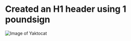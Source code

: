# Created an H1 header using 1 poundsign
![Image of Yaktocat](https://octodex.github.com/images/yaktocat.png)
